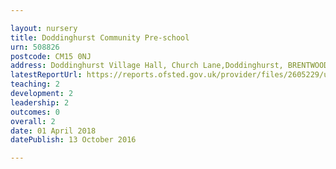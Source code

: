 ```yaml
---

layout: nursery
title: Doddinghurst Community Pre-school
urn: 508826
postcode: CM15 0NJ
address: Doddinghurst Village Hall, Church Lane,Doddinghurst, BRENTWOOD, Essex, CM15 0NJ
latestReportUrl: https://reports.ofsted.gov.uk/provider/files/2605229/urn/508826.pdf
teaching: 2
development: 2
leadership: 2
outcomes: 0
overall: 2
date: 01 April 2018 
datePublish: 13 October 2016

---
```

